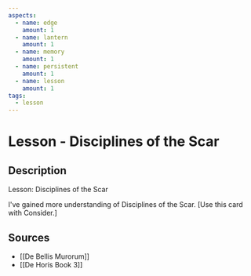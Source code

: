 ```yaml
---
aspects: 
  - name: edge
    amount: 1
  - name: lantern
    amount: 1
  - name: memory
    amount: 1
  - name: persistent
    amount: 1
  - name: lesson
    amount: 1
tags:
  - lesson
---
```


# Lesson - Disciplines of the Scar

## Description
Lesson: Disciplines of the Scar

I've gained more understanding of Disciplines of the Scar. [Use this card with Consider.]
## Sources
- [[De Bellis Murorum]]
- [[De Horis Book 3]]